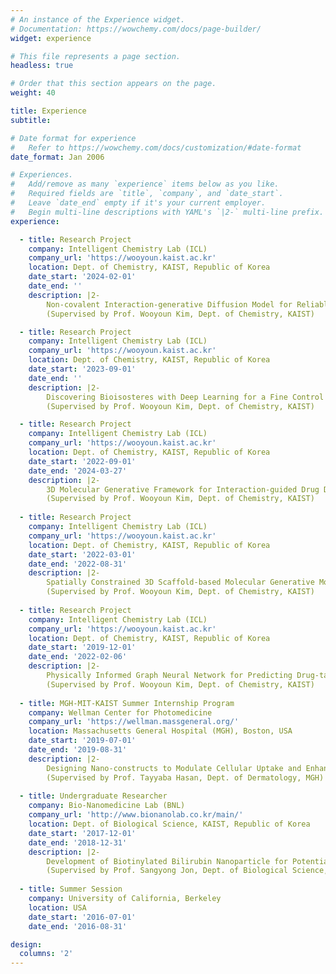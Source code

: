 ```yaml
---
# An instance of the Experience widget.
# Documentation: https://wowchemy.com/docs/page-builder/
widget: experience

# This file represents a page section.
headless: true

# Order that this section appears on the page.
weight: 40

title: Experience
subtitle:

# Date format for experience
#   Refer to https://wowchemy.com/docs/customization/#date-format
date_format: Jan 2006

# Experiences.
#   Add/remove as many `experience` items below as you like.
#   Required fields are `title`, `company`, and `date_start`.
#   Leave `date_end` empty if it's your current employer.
#   Begin multi-line descriptions with YAML's `|2-` multi-line prefix.
experience:

  - title: Research Project                                               
    company: Intelligent Chemistry Lab (ICL)                                      
    company_url: 'https://wooyoun.kaist.ac.kr'                          
    location: Dept. of Chemistry, KAIST, Republic of Korea                        
    date_start: '2024-02-01'                                                      
    date_end: ''                                                        
    description: |2-                                                              
        Non-covalent Interaction-generative Diffusion Model for Reliable 3D Molecule Design.  
        (Supervised by Prof. Wooyoun Kim, Dept. of Chemistry, KAIST)   

  - title: Research Project                                               
    company: Intelligent Chemistry Lab (ICL)                                      
    company_url: 'https://wooyoun.kaist.ac.kr'                          
    location: Dept. of Chemistry, KAIST, Republic of Korea                        
    date_start: '2023-09-01'                                                      
    date_end: ''                                                        
    description: |2-                                                              
        Discovering Bioisosteres with Deep Learning for a Fine Control of Multiple Molecular Properties.  
        (Supervised by Prof. Wooyoun Kim, Dept. of Chemistry, KAIST)   

  - title: Research Project                                               
    company: Intelligent Chemistry Lab (ICL)                                      
    company_url: 'https://wooyoun.kaist.ac.kr'                          
    location: Dept. of Chemistry, KAIST, Republic of Korea                        
    date_start: '2022-09-01'                                                      
    date_end: '2024-03-27'                                                        
    description: |2-                                                              
        3D Molecular Generative Framework for Interaction-guided Drug Design.  
        (Supervised by Prof. Wooyoun Kim, Dept. of Chemistry, KAIST)   
        
  - title: Research Project                                               
    company: Intelligent Chemistry Lab (ICL)                                      
    company_url: 'https://wooyoun.kaist.ac.kr'                          
    location: Dept. of Chemistry, KAIST, Republic of Korea                        
    date_start: '2022-03-01'                                                      
    date_end: '2022-08-31'                                                        
    description: |2-                                                              
        Spatially Constrained 3D Scaffold-based Molecular Generative Modeling Toward a Controllable Drug Design.  
        (Supervised by Prof. Wooyoun Kim, Dept. of Chemistry, KAIST)   
        
  - title: Research Project                                               
    company: Intelligent Chemistry Lab (ICL)                                      
    company_url: 'https://wooyoun.kaist.ac.kr'                          
    location: Dept. of Chemistry, KAIST, Republic of Korea                        
    date_start: '2019-12-01'                                                      
    date_end: '2022-02-06'                                                        
    description: |2-                                                              
        Physically Informed Graph Neural Network for Predicting Drug-target Interaction.  
        (Supervised by Prof. Wooyoun Kim, Dept. of Chemistry, KAIST)              
                                                                                  
  - title: MGH-MIT-KAIST Summer Internship Program                                
    company: Wellman Center for Photomedicine
    company_url: 'https://wellman.massgeneral.org/'
    location: Massachusetts General Hospital (MGH), Boston, USA                   
    date_start: '2019-07-01'                                                      
    date_end: '2019-08-31'                                                        
    description: |2-                                                              
        Designing Nano-constructs to Modulate Cellular Uptake and Enhance Photodynamic Therapy Efficacy in Pancreatic Cancer.  
        (Supervised by Prof. Tayyaba Hasan, Dept. of Dermatology, MGH)            
                                                                                  
  - title: Undergraduate Researcher                                               
    company: Bio-Nanomedicine Lab (BNL)                                           
    company_url: 'http://www.bionanolab.co.kr/main/'                              
    location: Dept. of Biological Science, KAIST, Republic of Korea               
    date_start: '2017-12-01'                                                      
    date_end: '2018-12-31'                                                        
    description: |2-                                                              
        Development of Biotinylated Bilirubin Nanoparticle for Potential Anti-inflammation Therapy.  
        (Supervised by Prof. Sangyong Jon, Dept. of Biological Science, KAIST)    
                                                                                  
  - title: Summer Session
    company: University of California, Berkeley 
    location: USA
    date_start: '2016-07-01'
    date_end: '2016-08-31' 

design:
  columns: '2'
---
```

